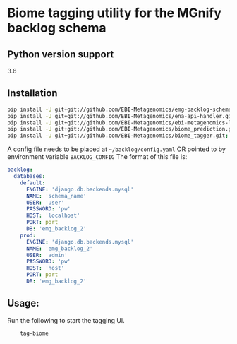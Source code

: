 # Biome tagging utility for the MGnify backlog schema

## Python version support
3.6

## Installation
```bash
pip install -U git+git://github.com/EBI-Metagenomics/emg-backlog-schema.git;
pip install -U git+git://github.com/EBI-Metagenomics/ena-api-handler.git
pip install -U git+git://github.com/EBI-Metagenomics/ebi-metagenomics-libs.git;
pip install -U git+git://github.com/EBI-Metagenomics/biome_prediction.git;
pip install -U git+git://github.com/EBI-Metagenomics/biome_tagger.git;
```

A config file needs to be placed at `~/backlog/config.yaml` OR pointed to by environment variable `BACKLOG_CONFIG`
The format of this file is:

```yaml
backlog:
  databases:
    default:
      ENGINE: 'django.db.backends.mysql'
      NAME: 'schema_name'
      USER: 'user'
      PASSWORD: 'pw'
      HOST: 'localhost'
      PORT: port
      DB: 'emg_backlog_2'
    prod:
      ENGINE: 'django.db.backends.mysql'
      NAME: 'emg_backlog_2'
      USER: 'admin'
      PASSWORD: 'pw'
      HOST: 'host'
      PORT: port
      DB: 'emg_backlog_2'
```

## Usage:
Run the following to start the tagging UI.
```bash
    tag-biome
```
